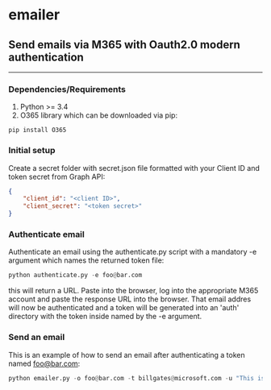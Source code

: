 # emailer
## Send emails via M365 with Oauth2.0 modern authentication
---

### Dependencies/Requirements 
1. Python >= 3.4
2. O365 library which can be downloaded via pip:

```
pip install O365
```

### Initial setup

Create a secret folder with secret.json file formatted with your Client ID and token secret from Graph API:

```json
{
    "client_id": "<client ID>",
    "client_secret": "<token secret>"
}
```

### Authenticate email

Authenticate an email using the authenticate.py script with a mandatory -e argument which names the returned token file:

```python
python authenticate.py -e foo@bar.com
```

this will return a URL.  Paste into the browser, log into the appropriate M365 account and paste the response URL into the browser.  That email addres will now be authenticated and a token will be generated into an 'auth' directory with the token inside named by the -e argument.

### Send an email

This is an example of how to send an email after authenticating a token named foo@bar.com:

```python
python emailer.py -o foo@bar.com -t billgates@microsoft.com -u "This is a subject" -m "This is the body of the email"
